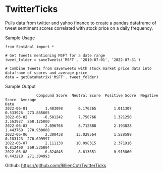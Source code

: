 # TwitterTicks
Pulls data from twitter and yahoo finance to create a pandas dataframe of tweet sentiment scores correlated with stock price on a daily frequency.

Sample Usage
```
from SentAnal import *

# Get tweets mentioning MSFT for a date range
tweet_folder = saveTweets('MSFT', '2019-07-01', '2022-07-31')

# Combine tweets from saveTweets with stock market price data into dataframe of scores and average price
data = getDataMatrix('MSFT', tweet_folder)
```
Sample Output
```
              Compound Score  Neutral Score  Positive Score  Negative Score  Average
Date
2022-06-01        1.483098       6.170265        1.011307        0.533926  273.865005
2022-06-02       -0.581242       7.750766        1.321250        2.563927  268.125000
2022-06-03        2.096768       8.712888        2.193828        1.443769  270.930008
2022-06-06        2.300438      13.029564        1.528589        0.183123  270.699997
2022-06-07        2.111138      10.098315        2.371916        0.812490  269.535004
2022-06-08        0.824045       8.613651        0.915860        0.443218  271.304993
```

Github: https://github.com/RillienCot/TwitterTicks
